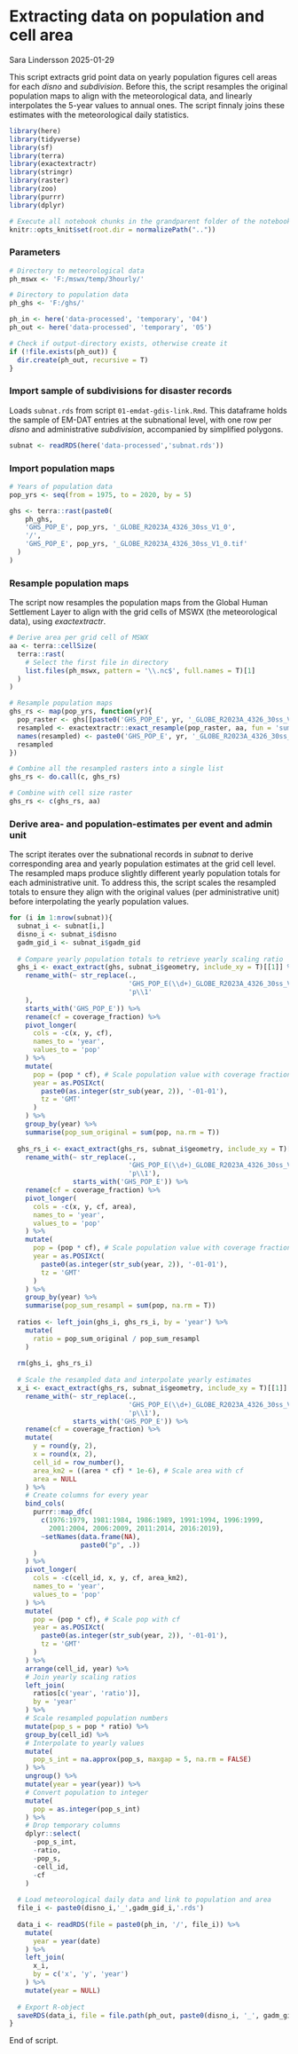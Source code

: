 Extracting data on population and cell area
================
Sara Lindersson
2025-01-29

This script extracts grid point data on yearly population figures cell
areas for each *disno* and *subdivision*. Before this, the script
resamples the original population maps to align with the meteorological
data, and linearly interpolates the 5-year values to annual ones. The
script finnaly joins these estimates with the meteorological daily
statistics.

``` r
library(here)
library(tidyverse)
library(sf)
library(terra)
library(exactextractr)
library(stringr)
library(raster)
library(zoo)
library(purrr)
library(dplyr)
```

``` r
# Execute all notebook chunks in the grandparent folder of the notebook
knitr::opts_knit$set(root.dir = normalizePath(".."))
```

### Parameters

``` r
# Directory to meteorological data
ph_mswx <- 'F:/mswx/temp/3hourly/'

# Directory to population data
ph_ghs <- 'F:/ghs/'

ph_in <- here('data-processed', 'temporary', '04')
ph_out <- here('data-processed', 'temporary', '05')

# Check if output-directory exists, otherwise create it
if (!file.exists(ph_out)) {
  dir.create(ph_out, recursive = T)
}
```

### Import sample of subdivisions for disaster records

Loads `subnat.rds` from script `01-emdat-gdis-link.Rmd`. This dataframe
holds the sample of EM-DAT entries at the subnational level, with one
row per *disno* and administrative *subdivision*, accompanied by
simplified polygons.

``` r
subnat <- readRDS(here('data-processed','subnat.rds'))
```

### Import population maps

``` r
# Years of population data
pop_yrs <- seq(from = 1975, to = 2020, by = 5)

ghs <- terra::rast(paste0(
    ph_ghs,
    'GHS_POP_E', pop_yrs, '_GLOBE_R2023A_4326_30ss_V1_0',
    '/',
    'GHS_POP_E', pop_yrs, '_GLOBE_R2023A_4326_30ss_V1_0.tif'
  )
)
```

### Resample population maps

The script now resamples the population maps from the Global Human
Settlement Layer to align with the grid cells of MSWX (the
meteorological data), using *exactextractr*.

``` r
# Derive area per grid cell of MSWX
aa <- terra::cellSize(
  terra::rast(
    # Select the first file in directory
    list.files(ph_mswx, pattern = '\\.nc$', full.names = T)[1]
  )
)

# Resample population maps
ghs_rs <- map(pop_yrs, function(yr){
  pop_raster <- ghs[[paste0('GHS_POP_E', yr, '_GLOBE_R2023A_4326_30ss_V1_0')]]
  resampled <- exactextractr::exact_resample(pop_raster, aa, fun = 'sum')
  names(resampled) <- paste0('GHS_POP_E', yr, '_GLOBE_R2023A_4326_30ss_V1_0')
  resampled
})

# Combine all the resampled rasters into a single list
ghs_rs <- do.call(c, ghs_rs)

# Combine with cell size raster
ghs_rs <- c(ghs_rs, aa)
```

### Derive area- and population-estimates per event and admin unit

The script iterates over the subnational records in *subnat* to derive
corresponding area and yearly population estimates at the grid cell
level. The resampled maps produce slightly different yearly population
totals for each administrative unit. To address this, the script scales
the resampled totals to ensure they align with the original values (per
administrative unit) before interpolating the yearly population values.

``` r
for (i in 1:nrow(subnat)){
  subnat_i <- subnat[i,]
  disno_i <- subnat_i$disno
  gadm_gid_i <- subnat_i$gadm_gid
  
  # Compare yearly population totals to retrieve yearly scaling ratio
  ghs_i <- exact_extract(ghs, subnat_i$geometry, include_xy = T)[[1]] %>%
    rename_with(~ str_replace(.,
                              'GHS_POP_E(\\d+)_GLOBE_R2023A_4326_30ss_V1_0',
                              'p\\1'
    ), 
    starts_with('GHS_POP_E')) %>%
    rename(cf = coverage_fraction) %>%
    pivot_longer(
      cols = -c(x, y, cf),
      names_to = 'year',
      values_to = 'pop'
    ) %>%
    mutate(
      pop = (pop * cf), # Scale population value with coverage fraction
      year = as.POSIXct(
        paste0(as.integer(str_sub(year, 2)), '-01-01'),
        tz = 'GMT'
      )
    ) %>%
    group_by(year) %>%
    summarise(pop_sum_original = sum(pop, na.rm = T))
  
  ghs_rs_i <- exact_extract(ghs_rs, subnat_i$geometry, include_xy = T)[[1]] %>%
    rename_with(~ str_replace(.,
                              'GHS_POP_E(\\d+)_GLOBE_R2023A_4326_30ss_V1_0',
                              'p\\1'), 
                starts_with('GHS_POP_E')) %>%
    rename(cf = coverage_fraction) %>%
    pivot_longer(
      cols = -c(x, y, cf, area),
      names_to = 'year',
      values_to = 'pop'
    ) %>%
    mutate(
      pop = (pop * cf), # Scale population value with coverage fraction
      year = as.POSIXct(
        paste0(as.integer(str_sub(year, 2)), '-01-01'),
        tz = 'GMT'
      )
    ) %>%
    group_by(year) %>%
    summarise(pop_sum_resampl = sum(pop, na.rm = T))
  
  ratios <- left_join(ghs_i, ghs_rs_i, by = 'year') %>%
    mutate(
      ratio = pop_sum_original / pop_sum_resampl
    )
  
  rm(ghs_i, ghs_rs_i)
  
  # Scale the resampled data and interpolate yearly estimates
  x_i <- exact_extract(ghs_rs, subnat_i$geometry, include_xy = T)[[1]] %>%
    rename_with(~ str_replace(.,
                              'GHS_POP_E(\\d+)_GLOBE_R2023A_4326_30ss_V1_0',
                              'p\\1'), 
                starts_with('GHS_POP_E')) %>%
    rename(cf = coverage_fraction) %>%
    mutate(
      y = round(y, 2),
      x = round(x, 2),
      cell_id = row_number(),
      area_km2 = ((area * cf) * 1e-6), # Scale area with cf
      area = NULL
    ) %>%
    # Create columns for every year
    bind_cols(
      purrr::map_dfc(
        c(1976:1979, 1981:1984, 1986:1989, 1991:1994, 1996:1999, 
          2001:2004, 2006:2009, 2011:2014, 2016:2019),
        ~setNames(data.frame(NA),
                  paste0("p", .))
      )
    ) %>%
    pivot_longer(
      cols = -c(cell_id, x, y, cf, area_km2),
      names_to = 'year',
      values_to = 'pop'
    ) %>%
    mutate(
      pop = (pop * cf), # Scale pop with cf
      year = as.POSIXct(
        paste0(as.integer(str_sub(year, 2)), '-01-01'),
        tz = 'GMT'
      )
    ) %>%
    arrange(cell_id, year) %>%
    # Join yearly scaling ratios
    left_join(
      ratios[c('year', 'ratio')],
      by = 'year'
    ) %>%
    # Scale resampled population numbers
    mutate(pop_s = pop * ratio) %>% 
    group_by(cell_id) %>%
    # Interpolate to yearly values
    mutate(
      pop_s_int = na.approx(pop_s, maxgap = 5, na.rm = FALSE)
    ) %>%
    ungroup() %>%
    mutate(year = year(year)) %>%
    # Convert population to integer
    mutate(
      pop = as.integer(pop_s_int)
    ) %>%
    # Drop temporary columns
    dplyr::select(
      -pop_s_int,
      -ratio,
      -pop_s,
      -cell_id,
      -cf
    )
  
  # Load meteorological daily data and link to population and area
  file_i <- paste0(disno_i,'_',gadm_gid_i,'.rds')
  
  data_i <- readRDS(file = paste0(ph_in, '/', file_i)) %>%
    mutate(
      year = year(date)
    ) %>%
    left_join(
      x_i,
      by = c('x', 'y', 'year')
    ) %>%
    mutate(year = NULL)
  
  # Export R-object
  saveRDS(data_i, file = file.path(ph_out, paste0(disno_i, '_', gadm_gid_i, '.rds')))
}
```

End of script.

